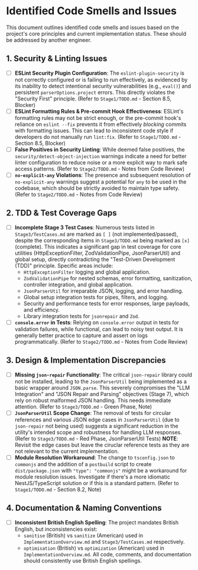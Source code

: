 # Identified Code Smells and Issues

This document outlines identified code smells and issues based on the project's core principles and current implementation status. These should be addressed by another engineer.

## 1. Security & Linting Issues

- [ ] **ESLint Security Plugin Configuration**: The `eslint-plugin-security` is not correctly configured or is failing to run effectively, as evidenced by its inability to detect intentional security vulnerabilities (e.g., `eval()`) and persistent `parserOptions.project` errors. This directly violates the "Security First" principle. (Refer to `Stage1/TODO.md` - Section 8.5, Blocker)
- [ ] **ESLint Formatting Rules & Pre-commit Hook Effectiveness**: ESLint's formatting rules may not be strict enough, or the pre-commit hook's reliance on `eslint --fix` prevents it from effectively *blocking* commits with formatting issues. This can lead to inconsistent code style if developers do not manually run `lint:fix`. (Refer to `Stage1/TODO.md` - Section 8.5, Blocker)
- [ ] **False Positives in Security Linting**: While deemed false positives, the `security/detect-object-injection` warnings indicate a need for better linter configuration to reduce noise or a more explicit way to mark safe access patterns. (Refer to `Stage2/TODO.md` - Notes from Code Review)
- [ ] **`no-explicit-any` Violations**: The presence and subsequent resolution of `no-explicit-any` warnings suggest a potential for `any` to be used in the codebase, which should be strictly avoided to maintain type safety. (Refer to `Stage2/TODO.md` - Notes from Code Review)

## 2. TDD & Test Coverage Gaps

- [ ] **Incomplete Stage 3 Test Cases**: Numerous tests listed in `Stage3/TestCases.md` are marked as `[ ]` (not implemented/passed), despite the corresponding items in `Stage3/TODO.md` being marked as `[x]` (complete). This indicates a significant gap in test coverage for core utilities (HttpExceptionFilter, ZodValidationPipe, JsonParserUtil) and global setup, directly contradicting the "Test-Driven Development (TDD)" principle. Specific areas include:
  - `HttpExceptionFilter` logging and global application.
  - `ZodValidationPipe` for nested schemas, error formatting, sanitization, controller integration, and global application.
  - `JsonParserUtil` for irreparable JSON, logging, and error handling.
  - Global setup integration tests for pipes, filters, and logging.
  - Security and performance tests for error responses, large payloads, and efficiency.
  - Library integration tests for `jsonrepair` and `Zod`.
- [ ] **`console.error` in Tests**: Relying on `console.error` output in tests for validation failures, while functional, can lead to noisy test output. It is generally better practice to capture and assert on logs programmatically. (Refer to `Stage2/TODO.md` - Notes from Code Review)

## 3. Design & Implementation Discrepancies

- [ ] **Missing `json-repair` Functionality**: The critical `json-repair` library could not be installed, leading to the `JsonParserUtil` being implemented as a basic wrapper around `JSON.parse`. This severely compromises the "LLM Integration" and "JSON Repair and Parsing" objectives (Stage 7), which rely on robust malformed JSON handling. This needs immediate attention. (Refer to `Stage3/TODO.md` - Green Phase, Note)
- [ ] **`JsonParserUtil` Scope Change**: The removal of tests for circular references and various JSON edge cases in `JsonParserUtil` (due to `json-repair` not being used) suggests a significant reduction in the utility's intended scope and robustness for handling LLM responses. (Refer to `Stage3/TODO.md` - Red Phase, JsonParserUtil Tests) **NOTE**: Revisit the edge cases but leave the ciruclar reference tests as they are not relevant to the current implementation.
- [ ] **Module Resolution Workaround**: The change to `tsconfig.json` to `commonjs` and the addition of a `postbuild` script to create `dist/package.json` with `"type": "commonjs"` might be a workaround for module resolution issues. Investigate if there's a more idiomatic NestJS/TypeScript solution or if this is a standard pattern. (Refer to `Stage1/TODO.md` - Section 8.2, Note)

## 4. Documentation & Naming Conventions

- [ ] **Inconsistent British English Spelling**: The project mandates British English, but inconsistencies exist:
  - `sanitise` (British) vs `sanitize` (American) used in `ImplementationOverview.md` and `Stage3/TestCases.md` respectively.
  - `optimisation` (British) vs `optimization` (American) used in `ImplementationOverview.md`.
    All code, comments, and documentation should consistently use British English spellings.
